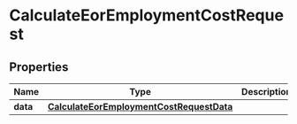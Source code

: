 

# CalculateEorEmploymentCostRequest


## Properties

| Name | Type | Description | Notes |
|------------ | ------------- | ------------- | -------------|
|**data** | [**CalculateEorEmploymentCostRequestData**](CalculateEorEmploymentCostRequestData.md) |  |  [optional] |



